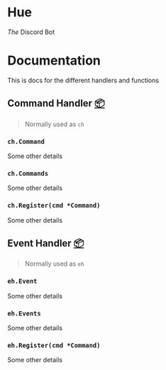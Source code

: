 # Hue
*The* Discord Bot

# Documentation
This is docs for the different handlers and functions

## Command Handler [:package:](https://github.com/BaileyJM02/Hue/pkg/commandHandler/commandHandler.go)
> Normally used as `ch`

### `ch.Command`
Some other details

### `ch.Commands`
Some other details

### `ch.Register(cmd *Command)`
Some other details

## Event Handler [:package:](https://github.com/BaileyJM02/Hue/pkg/eventHandler/eventHandler.go)
> Normally used as `eh`

### `eh.Event`
Some other details

### `eh.Events`
Some other details

### `eh.Register(cmd *Command)`
Some other details

